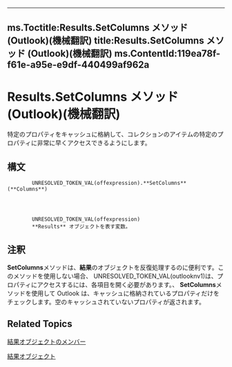 

---
ms.Toctitle:Results.SetColumns メソッド (Outlook)(機械翻訳)
title:Results.SetColumns メソッド (Outlook)(機械翻訳)
ms.ContentId:119ea78f-f61e-a95e-e9df-440499af962a
---
# Results.SetColumns メソッド (Outlook)(機械翻訳)




特定のプロパティをキャッシュに格納して、コレクションのアイテムの特定のプロパティに非常に早くアクセスできるようにします。

## 構文

            UNRESOLVED_TOKEN_VAL(offexpression).**SetColumns**(**Columns**)




            UNRESOLVED_TOKEN_VAL(offexpression)
            **Results** オブジェクトを表す変数。



## 注釈
**SetColumns**メソッドは、**結果**のオブジェクトを反復処理するのに便利です。このメソッドを使用しない場合、 UNRESOLVED_TOKEN_VAL(outlooknv1)は、プロパティにアクセスするには、各項目を開く必要があります。、 **SetColumns**メソッドを使用して Outlook は、キャッシュに格納されているプロパティだけをチェックします。空のキャッシュされていないプロパティが返されます。



## Related Topics

[結果オブジェクトのメンバー](650f59fb-0dbd-3f5f-b289-2dfe9e33c20e.md)

[結果オブジェクト](59057f6f-8f6d-eed0-c945-240b9593b7ea.md)




